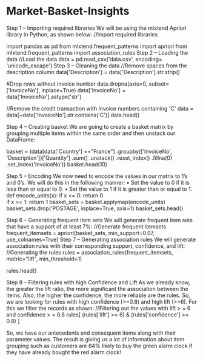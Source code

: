 # Market-Basket-Insights
Step 1 – Importing required libraries
We will be using the mlxtend Apriori library in Python, as shown below:
//Import required libraries

import pandas as pd
from mlxtend.frequent_patterns import apriori
from mlxtend.frequent_patterns import association_rules
Step 2 – Loading the data
//Load the data
data = pd.read_csv('data.csv', encoding= 'unicode_escape')
Step 3 – Cleaning the data
//Remove spaces from the description column
data['Description'] = data['Description'].str.strip()
 
#Drop rows without invoice number
data.dropna(axis=0, subset=['InvoiceNo'], inplace=True)
data['InvoiceNo'] = data['InvoiceNo'].astype('str')
 
//Remove the credit transaction with invoice numbers containing 'C'
data = data[~data['InvoiceNo'].str.contains('C')]
data.head()
 
 
Step 4 – Creating basket
We are going to create a basket matrix by grouping multiple items within the same order and then unstack our DataFrame:




basket = (data[data['Country'] =="France"]
          .groupby(['InvoiceNo', 'Description'])['Quantity']
          .sum()
          .unstack()
          .reset_index()
          .fillna(0)
          .set_index('InvoiceNo'))
basket.head(10)
 
Step 5 – Encoding
We now need to encode the values in our matrix to 1’s and 0’s. We will do this in the following manner:
•	Set the value to 0 if it is less than or equal to 0.
•	Set the value to 1 if it is greater than or equal to 1.
def encode_units(x):
    if x <= 0:
        return 0    
    if x >= 1:
        return 1
basket_sets = basket.applymap(encode_units)
basket_sets.drop('POSTAGE', inplace=True, axis=1)
basket_sets.head()
 

Step 6 – Generating frequent item sets
We will generate frequent item sets that have a support of at least 7%: //Generate frequent itemsets
frequent_itemsets = apriori(basket_sets, min_support=0.07, use_colnames=True)
Step 7 – Generating association rules
We will generate association rules with their corresponding support, confidence, and lift:
//Generating the rules
rules = association_rules(frequent_itemsets, metric="lift", min_threshold=1)
 
rules.head()

Step 8 – Filtering rules with high Confidence and Lift
As we already know, the greater the lift ratio, the more significant the association between the items. Also, the higher the confidence, the more reliable are the rules.
So, we are looking for rules with high confidence (>=0.8) and high lift (>=6). For this we filter the records as shown:
//Filtering out the values with lift > = 6 and confidence > = 0.8
rules[ (rules['lift'] >= 6) & (rules['confidence'] >= 0.8) ]
 
 
So, we have our antecedents and consequent items along with their parameter values.
The result is giving us a lot of information about item grouping such as customers are 84% likely to buy the green alarm clock if they have already bought the red alarm clock!
